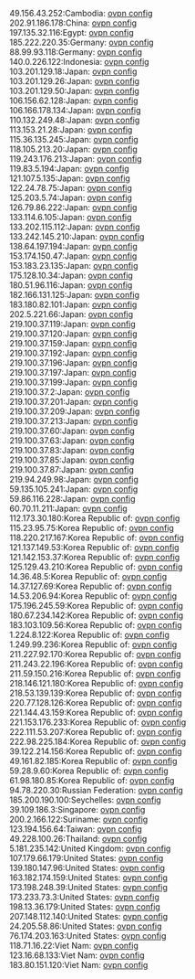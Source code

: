 49.156.43.252:Cambodia: [ovpn config](vpn/49_156_43_252.ovpn)  
202.91.186.178:China: [ovpn config](vpn/202_91_186_178.ovpn)  
197.135.32.116:Egypt: [ovpn config](vpn/197_135_32_116.ovpn)  
185.222.220.35:Germany: [ovpn config](vpn/185_222_220_35.ovpn)  
88.99.93.118:Germany: [ovpn config](vpn/88_99_93_118.ovpn)  
140.0.226.122:Indonesia: [ovpn config](vpn/140_0_226_122.ovpn)  
103.201.129.18:Japan: [ovpn config](vpn/103_201_129_18.ovpn)  
103.201.129.26:Japan: [ovpn config](vpn/103_201_129_26.ovpn)  
103.201.129.50:Japan: [ovpn config](vpn/103_201_129_50.ovpn)  
106.156.62.128:Japan: [ovpn config](vpn/106_156_62_128.ovpn)  
106.166.178.134:Japan: [ovpn config](vpn/106_166_178_134.ovpn)  
110.132.249.48:Japan: [ovpn config](vpn/110_132_249_48.ovpn)  
113.153.21.28:Japan: [ovpn config](vpn/113_153_21_28.ovpn)  
115.36.135.245:Japan: [ovpn config](vpn/115_36_135_245.ovpn)  
118.105.213.20:Japan: [ovpn config](vpn/118_105_213_20.ovpn)  
119.243.176.213:Japan: [ovpn config](vpn/119_243_176_213.ovpn)  
119.83.5.194:Japan: [ovpn config](vpn/119_83_5_194.ovpn)  
121.107.5.135:Japan: [ovpn config](vpn/121_107_5_135.ovpn)  
122.24.78.75:Japan: [ovpn config](vpn/122_24_78_75.ovpn)  
125.203.5.74:Japan: [ovpn config](vpn/125_203_5_74.ovpn)  
126.79.86.222:Japan: [ovpn config](vpn/126_79_86_222.ovpn)  
133.114.6.105:Japan: [ovpn config](vpn/133_114_6_105.ovpn)  
133.202.115.112:Japan: [ovpn config](vpn/133_202_115_112.ovpn)  
133.242.145.210:Japan: [ovpn config](vpn/133_242_145_210.ovpn)  
138.64.197.194:Japan: [ovpn config](vpn/138_64_197_194.ovpn)  
153.174.150.47:Japan: [ovpn config](vpn/153_174_150_47.ovpn)  
153.183.23.135:Japan: [ovpn config](vpn/153_183_23_135.ovpn)  
175.128.10.34:Japan: [ovpn config](vpn/175_128_10_34.ovpn)  
180.51.96.116:Japan: [ovpn config](vpn/180_51_96_116.ovpn)  
182.166.131.125:Japan: [ovpn config](vpn/182_166_131_125.ovpn)  
183.180.82.101:Japan: [ovpn config](vpn/183_180_82_101.ovpn)  
202.5.221.66:Japan: [ovpn config](vpn/202_5_221_66.ovpn)  
219.100.37.119:Japan: [ovpn config](vpn/219_100_37_119.ovpn)  
219.100.37.120:Japan: [ovpn config](vpn/219_100_37_120.ovpn)  
219.100.37.159:Japan: [ovpn config](vpn/219_100_37_159.ovpn)  
219.100.37.192:Japan: [ovpn config](vpn/219_100_37_192.ovpn)  
219.100.37.196:Japan: [ovpn config](vpn/219_100_37_196.ovpn)  
219.100.37.197:Japan: [ovpn config](vpn/219_100_37_197.ovpn)  
219.100.37.199:Japan: [ovpn config](vpn/219_100_37_199.ovpn)  
219.100.37.2:Japan: [ovpn config](vpn/219_100_37_2.ovpn)  
219.100.37.201:Japan: [ovpn config](vpn/219_100_37_201.ovpn)  
219.100.37.209:Japan: [ovpn config](vpn/219_100_37_209.ovpn)  
219.100.37.213:Japan: [ovpn config](vpn/219_100_37_213.ovpn)  
219.100.37.60:Japan: [ovpn config](vpn/219_100_37_60.ovpn)  
219.100.37.63:Japan: [ovpn config](vpn/219_100_37_63.ovpn)  
219.100.37.83:Japan: [ovpn config](vpn/219_100_37_83.ovpn)  
219.100.37.85:Japan: [ovpn config](vpn/219_100_37_85.ovpn)  
219.100.37.87:Japan: [ovpn config](vpn/219_100_37_87.ovpn)  
219.94.249.98:Japan: [ovpn config](vpn/219_94_249_98.ovpn)  
59.135.105.241:Japan: [ovpn config](vpn/59_135_105_241.ovpn)  
59.86.116.228:Japan: [ovpn config](vpn/59_86_116_228.ovpn)  
60.70.11.211:Japan: [ovpn config](vpn/60_70_11_211.ovpn)  
112.173.30.180:Korea Republic of: [ovpn config](vpn/112_173_30_180.ovpn)  
115.23.95.75:Korea Republic of: [ovpn config](vpn/115_23_95_75.ovpn)  
118.220.217.167:Korea Republic of: [ovpn config](vpn/118_220_217_167.ovpn)  
121.137.149.53:Korea Republic of: [ovpn config](vpn/121_137_149_53.ovpn)  
121.142.153.37:Korea Republic of: [ovpn config](vpn/121_142_153_37.ovpn)  
125.129.43.210:Korea Republic of: [ovpn config](vpn/125_129_43_210.ovpn)  
14.36.48.5:Korea Republic of: [ovpn config](vpn/14_36_48_5.ovpn)  
14.37.127.69:Korea Republic of: [ovpn config](vpn/14_37_127_69.ovpn)  
14.53.206.94:Korea Republic of: [ovpn config](vpn/14_53_206_94.ovpn)  
175.196.245.59:Korea Republic of: [ovpn config](vpn/175_196_245_59.ovpn)  
180.67.234.142:Korea Republic of: [ovpn config](vpn/180_67_234_142.ovpn)  
183.103.109.56:Korea Republic of: [ovpn config](vpn/183_103_109_56.ovpn)  
1.224.8.122:Korea Republic of: [ovpn config](vpn/1_224_8_122.ovpn)  
1.249.99.236:Korea Republic of: [ovpn config](vpn/1_249_99_236.ovpn)  
211.227.92.170:Korea Republic of: [ovpn config](vpn/211_227_92_170.ovpn)  
211.243.22.196:Korea Republic of: [ovpn config](vpn/211_243_22_196.ovpn)  
211.59.150.216:Korea Republic of: [ovpn config](vpn/211_59_150_216.ovpn)  
218.146.121.180:Korea Republic of: [ovpn config](vpn/218_146_121_180.ovpn)  
218.53.139.139:Korea Republic of: [ovpn config](vpn/218_53_139_139.ovpn)  
220.77.128.126:Korea Republic of: [ovpn config](vpn/220_77_128_126.ovpn)  
221.144.43.159:Korea Republic of: [ovpn config](vpn/221_144_43_159.ovpn)  
221.153.176.233:Korea Republic of: [ovpn config](vpn/221_153_176_233.ovpn)  
222.111.53.207:Korea Republic of: [ovpn config](vpn/222_111_53_207.ovpn)  
222.98.225.184:Korea Republic of: [ovpn config](vpn/222_98_225_184.ovpn)  
39.122.214.156:Korea Republic of: [ovpn config](vpn/39_122_214_156.ovpn)  
49.161.82.185:Korea Republic of: [ovpn config](vpn/49_161_82_185.ovpn)  
59.28.9.60:Korea Republic of: [ovpn config](vpn/59_28_9_60.ovpn)  
61.98.180.85:Korea Republic of: [ovpn config](vpn/61_98_180_85.ovpn)  
94.78.220.30:Russian Federation: [ovpn config](vpn/94_78_220_30.ovpn)  
185.200.190.100:Seychelles: [ovpn config](vpn/185_200_190_100.ovpn)  
39.109.186.3:Singapore: [ovpn config](vpn/39_109_186_3.ovpn)  
200.2.166.122:Suriname: [ovpn config](vpn/200_2_166_122.ovpn)  
123.194.156.64:Taiwan: [ovpn config](vpn/123_194_156_64.ovpn)  
49.228.100.26:Thailand: [ovpn config](vpn/49_228_100_26.ovpn)  
5.181.235.142:United Kingdom: [ovpn config](vpn/5_181_235_142.ovpn)  
107.179.66.179:United States: [ovpn config](vpn/107_179_66_179.ovpn)  
139.180.147.96:United States: [ovpn config](vpn/139_180_147_96.ovpn)  
163.182.174.159:United States: [ovpn config](vpn/163_182_174_159.ovpn)  
173.198.248.39:United States: [ovpn config](vpn/173_198_248_39.ovpn)  
173.233.73.3:United States: [ovpn config](vpn/173_233_73_3.ovpn)  
198.13.36.179:United States: [ovpn config](vpn/198_13_36_179.ovpn)  
207.148.112.140:United States: [ovpn config](vpn/207_148_112_140.ovpn)  
24.205.58.86:United States: [ovpn config](vpn/24_205_58_86.ovpn)  
76.174.203.163:United States: [ovpn config](vpn/76_174_203_163.ovpn)  
118.71.16.22:Viet Nam: [ovpn config](vpn/118_71_16_22.ovpn)  
123.16.68.133:Viet Nam: [ovpn config](vpn/123_16_68_133.ovpn)  
183.80.151.120:Viet Nam: [ovpn config](vpn/183_80_151_120.ovpn)  
